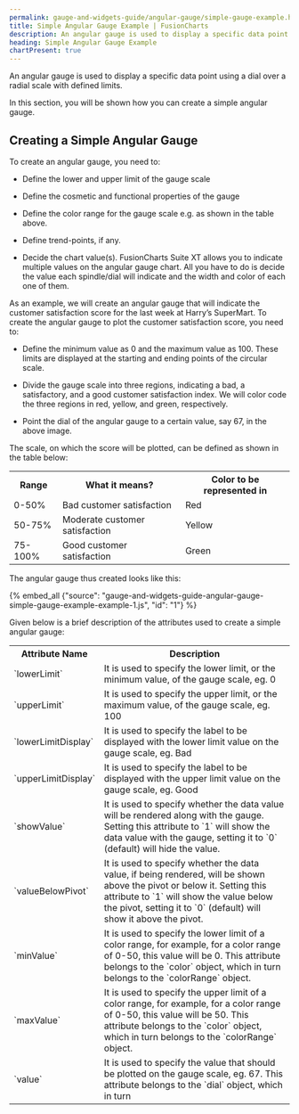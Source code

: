 ```yaml
---
permalink: gauge-and-widgets-guide/angular-gauge/simple-gauge-example.html
title: Simple Angular Gauge Example | FusionCharts
description: An angular gauge is used to display a specific data point using a dial over a radial scale  with defined limits.
heading: Simple Angular Gauge Example
chartPresent: true
---
```


An angular gauge is used to display a specific data point using a dial over a radial scale  with defined limits.

In this section, you will be shown how you can create a simple angular gauge.

## Creating a Simple Angular Gauge

To create an angular gauge, you need to:

* Define the lower and upper limit of the gauge scale

* Define the cosmetic and functional properties of the gauge

* Define the color range for the gauge scale e.g. as shown in the table above.

* Define trend-points, if any.

* Decide the chart value(s). FusionCharts Suite XT allows you to indicate multiple values on the angular gauge chart. All you have to do is decide the value each spindle/dial will indicate and the width and color of each one of them.

As an example, we will create an angular gauge that will indicate the customer satisfaction score for the last week at Harry’s SuperMart. To create the angular gauge to plot the customer satisfaction score, you need to:

* Define the minimum value as 0 and the maximum value as 100. These limits are displayed at the starting and ending points of the circular scale.

* Divide the gauge scale into three regions, indicating a bad, a satisfactory, and a good customer satisfaction index. We will color code the three regions in red, yellow, and green, respectively.

* Point the dial of the angular gauge to a certain value, say 67, in the above image.

The scale, on which the score will be plotted, can be defined as shown in the table below:

<table>
  <tr>
    <th>Range</th>
    <th>What it means?</th>
    <th>Color to be represented in</th>
  </tr>
  <tr>
    <td>0-50%</td>
    <td>Bad customer satisfaction</td>
    <td>Red</td>
  </tr>
  <tr>
    <td>50-75%</td>
    <td>Moderate customer satisfaction</td>
    <td>Yellow</td>
  </tr>
  <tr>
    <td>75-100%</td>
    <td>Good customer satisfaction</td>
    <td>Green</td>
  </tr>
</table>


The angular gauge thus created looks like this:

{% embed_all {"source": "gauge-and-widgets-guide-angular-gauge-simple-gauge-example-example-1.js", "id": "1"} %}

Given below is a brief description of the attributes used to create a simple angular gauge:

<table>
  <tr>
    <th>Attribute Name</th>
    <th>Description</th>
  </tr>
  <tr>
    <td>`lowerLimit`</td>
    <td>It is used to specify the lower limit, or the minimum value, of the gauge scale, eg. 0</td>
  </tr>
  <tr>
    <td>`upperLimit`</td>
    <td>It is used to specify the upper limit, or the maximum value, of the gauge scale, eg. 100</td>
  </tr>
  <tr>
    <td>`lowerLimitDisplay`</td>
    <td>It is used to specify the label to be displayed with the lower limit value on the gauge scale, eg. Bad</td>
  </tr>
  <tr>
    <td>`upperLimitDisplay`</td>
    <td>It is used to specify the label to be displayed with the upper limit value on the gauge scale, eg. Good</td>
  </tr>
  <tr>
    <td>`showValue`</td>
    <td>It is used to specify whether the data value will be rendered along with the gauge. Setting this attribute to `1` will show the data value with the gauge, setting it to `0` (default) will hide the value.</td>
  </tr>
  <tr>
    <td>`valueBelowPivot`</td>
    <td>It is used to specify whether the data value, if being rendered, will be shown above the pivot or below it. Setting this attribute to `1` will show the value below the pivot, setting it to `0` (default) will show it above the pivot.</td>
  </tr>
  <tr>
    <td>`minValue`</td>
    <td>It is used to specify the lower limit of a color range, for example, for a color range of 0-50, this value will be 0. This attribute belongs to the `color` object, which in turn belongs to the `colorRange` object.</td>
  </tr>
  <tr>
    <td>`maxValue`</td>
    <td>It is used to specify the upper limit of a color range, for example, for a color range of 0-50, this value will be 50. This attribute belongs to the `color` object, which in turn belongs to the `colorRange` object.</td>
  </tr>
  <tr>
    <td>`value` </td>
    <td>It is used to specify the value that should be plotted on the gauge scale, eg. 67. This attribute belongs to the `dial` object, which in turn</td>
  </tr>
</table>